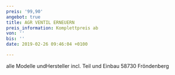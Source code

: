 ```yaml
---
preis: '99,90'
angebot: true
title: AGR VENTIL ERNEUERN
preis_information: Komplettpreis ab
von: ''
bis: ''
date: 2019-02-26 09:46:04 +0100

---
```

alle Modelle undHersteller incl. Teil und Einbau 58730 Fröndenberg